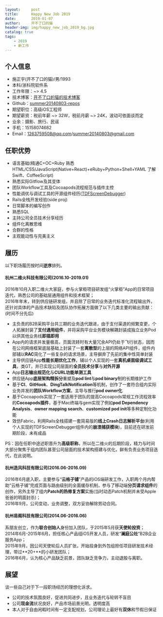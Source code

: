 ```yaml
---
layout:     post
title:      Happy New Job 2019
date:       2019-01-07
author:     开不了口的猫
header-img: img/happy_new_job_2019_bg.jpg
catalog: true
tags:
    - 2019
    - 新工作
---
```


## 个人信息
* 施正宇(开不了口的猫)/男/1993
* 本科/浙科院软件系
* 工作年限：~> 4.5
* 技术博客：[开不了口的猫的技术博客](http://silentcat.top)
* Github：[summer20140803-repos](https://github.com/summer20140803)
* 期望职位：高级iOS工程师
* 期望薪资：税前年薪 ~> 32W，税前月薪 ~> 24K，波动可依面谈而定
* 业余：摄影、旅行、民谣
* 手机：15158074682
* Email：1263759508@qq.com/summer20140803@gmail.com

## 任职优势
* 语言基础(精通C+OC+Ruby 熟悉HTML/CSS/JavaScript(Native+React)+eRuby+Python+Shell+YAML 了解Swift、CoffeeScript)
* 熟悉实际Gitflow及其变体
* 团队Workflow工具及Cocoapods流程规范与插件主控
* 性能调优与调试工具的开源组件经历([TDFScreenDebugger](https://github.com/summer20140803/TDFScreenDebugger))
* Rails全栈开发经验(side proj)
* 日常脚本的编写创作 
* 熟悉SQL
* 主持公司全员技术分享经历
* 组件化离散思维
* 合群的性格
* 主观能动性与完美主义

## 履历
以下职场履历按时间**逆序**排列。
#### 杭州二维火科技有限公司(2016.10-2019.01)
2016年10月入职二维火大家庭，参与火掌柜项目研发组“火掌柜”App的日常项目迭代，熟悉公司的基础层通用组件和技术框架；<br>
2016年年末，转到供应链研发组，并且除了日常的业务迭代标准化流程输出外，还针对具体的产品技术缺陷及团队协作拓展方面做了以下几类主要的输出贡献：(时间不分先后)
* 主负责的B2B采购平台共三期的业务迭代跟进，由于支付渠道的频繁变更，个人拓展封装了**支付通用组件**，并将采购平台业务模块解耦封装成独立业务Pod以供其他业务线**即插即用**
* App内的请求并发量极高，页面流转时有大量冗余API仍处于飞行状态，因而在公司网络框架底层基础上封装了一套**离散型**的上层的网络API组件，组件内部辅以**RAC**简化了一些复杂的请求场景，主导摒弃了先前的集中性简单封装
* 主导供应链App**性能长期优化工作**，辅以个人实现的一套**真机桌面级调试工具**，类GT，并已实现公司层面的**全员技术分享**与**对外开源**
* App**日志输出规范化**与**CURL功能单测工具**
* 供应链App**底层架构精拆分**重塑及**pod lint**与**pod binary**制的长期维护工作
* 基于**CI**、**GitHook**、**DingTalkNotification**等机制，创作了一套符合组内实际业务并发的**团队Workflow方案**，主导与推行**pod owner化**
* 基于Cocoapods实现了一套适用于团队的提高Cocoapods常规工作流程效率的**Cocoapods插件**，基于Mac终端与gem实现了例如**pod Dependency Analysis**、**owner mapping search**、**customized pod init**等多种定制化功能
* 效仿Fabric，利用Rails全栈搭建一套简易版的**线上Crash日志解析平台**(利用个人实现的TDFScreenDebugger组件内的**崩溃捕获模块**)，目前还在研发前期阶段，未有成品

PS：因在任职中途述职晋升为**高级职称**，所以在二维火的后期阶段，精力与时间大部分聚焦于组内团队甚至公司层面的技术架构搭建与优化，鲜有负责业务项目迭代，在此说明。


#### 杭州造风科技有限公司(2016.06-2016.09)
2016年6月底入职，主要参与“**云格子铺**”产品的iOS端研发工作，入职两个月内帮助“云格子铺”完成页面与路由级别的全面缓存机制，参与了移动端**分页请求组件**的创作，另外主导了组内**Patch的热修复方案**实施(当时动态Patch机制并未受Apple爸爸的明面封杀)；<br>
2016年9月，公司变动，业务调整，双方妥协解除劳动合同。

#### 杭州易阁科技有限公司(2014.06-2016.06)
系朋友创立，作为**联合创始人**身份加入团队，于2015年5月获**天使轮投资**；<br>
2014年6月-2015年6月，担任核心产品组iOS开发人员，研发“**澜庭公社**”B2B企业服务App；<br>
2015年9月，因公司天使轮后人员扩张，开始投身到外包组担任项目研发技术经理，带过**20+**的小研发团队；<br>
2016年6月，认为核心产品缺乏前景，团队缺乏竞争力，主动退股与离职。

## 展望
谈一些自己对于下一段职场经历的理想化诉求。
* 公司的技术氛围良好，促进共同进步，且业务迭代与轮转不盲目
* 公司**现金流**状况良好，产品市场前景光明，透明度高
* 本人对于自由闲暇时间有一定支配规划，公司理论上最好有**双休**和节假日保证